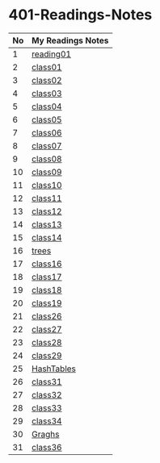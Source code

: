 # 401-Readings-Notes



No | My Readings Notes 
---|-------------
1|[reading01](reading01.md)
2|[class01](class01.md)
3|[class02](class02.md)
4|[class03](class03.md)
5|[class04](class04.md)
6|[class05](class05.md)
7|[class06](class06.md)
8|[class07](class07.md)
9|[class08](class08.md)
10|[class09](class09.md)
11|[class10](class10.md)
12|[class11](class11.md)
13|[class12](class12.md)
14|[class13](class13.md)
15|[class14](class14.md)
16|[trees](trees.md)
17|[class16](class16.md)
18|[class17](class17.md)
19|[class18](class18.md)
20|[class19](class19.md)
21|[class26](class26.md)
22|[class27](class27.md)
23|[class28](class28.md)
24|[class29](class29.md)
25|[HashTables](HashTables.md)
26|[class31](class31.md)
27|[class32](class32.md)
28|[class33](class33.md)
29|[class34](class34.md)
30|[Graghs](Graghs.md)
31|[class36](class36.md)





